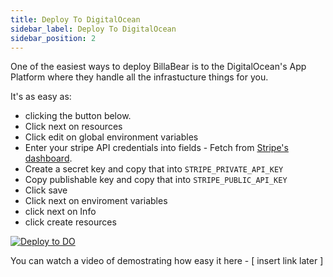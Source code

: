 ```yaml
---
title: Deploy To DigitalOcean
sidebar_label: Deploy To DigitalOcean
sidebar_position: 2
---
```

One of the easiest ways to deploy BillaBear is to the DigitalOcean's App Platform where they handle all the infrastucture things for you.

It's as easy as:

* clicking the button below. 
* Click next on resources
* Click edit on global environment variables
* Enter your stripe API credentials into fields - Fetch from [Stripe's dashboard](https://dashboard.stripe.com/apikeys).
* Create a secret key and copy that into `STRIPE_PRIVATE_API_KEY`
* Copy publishable key and copy that into `STRIPE_PUBLIC_API_KEY`
* Click save
* Click next on enviroment variables
* click next on Info
* click create resources


[![Deploy to DO](https://www.deploytodo.com/do-btn-blue.svg)](https://cloud.digitalocean.com/apps/new?repo=https://github.com/billabear/billabear/tree/main)



You can watch a video of demostrating how easy it here - [ insert link later ]